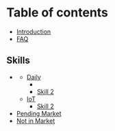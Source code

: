 # Table of contents

* [Introduction](README.md)
* [FAQ](FAQ.md)

## Skills

* [](skills/in_market/README.md)
  * [Daily](skills/in_market/daily/README.md)
    * [](skills/in_market/daily/skill-1.md)
    * [Skill 2](skills/in_market/daily/skill-2.md)
  * [IoT](skills/in_market/iot/README.md)
    * [Skill 2](skills/in_market/iot/skill-2.md)
* [Pending Market](skills/pending-market.md)
* [Not in Market](skills/not-in-market.md)

